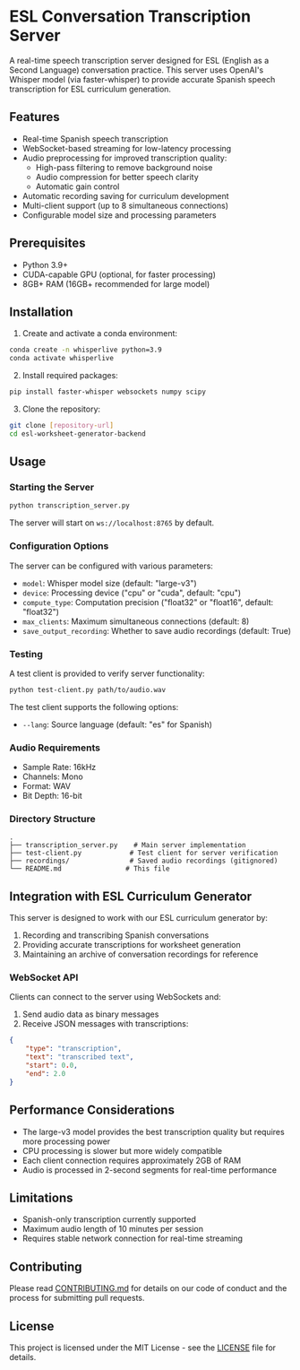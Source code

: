 # ESL Conversation Transcription Server

A real-time speech transcription server designed for ESL (English as a Second Language) conversation practice. This server uses OpenAI's Whisper model (via faster-whisper) to provide accurate Spanish speech transcription for ESL curriculum generation.

## Features

- Real-time Spanish speech transcription
- WebSocket-based streaming for low-latency processing
- Audio preprocessing for improved transcription quality:
  - High-pass filtering to remove background noise
  - Audio compression for better speech clarity
  - Automatic gain control
- Automatic recording saving for curriculum development
- Multi-client support (up to 8 simultaneous connections)
- Configurable model size and processing parameters

## Prerequisites

- Python 3.9+
- CUDA-capable GPU (optional, for faster processing)
- 8GB+ RAM (16GB+ recommended for large model)

## Installation

1. Create and activate a conda environment:
```bash
conda create -n whisperlive python=3.9
conda activate whisperlive
```

2. Install required packages:
```bash
pip install faster-whisper websockets numpy scipy
```

3. Clone the repository:
```bash
git clone [repository-url]
cd esl-worksheet-generator-backend
```

## Usage

### Starting the Server

```bash
python transcription_server.py
```

The server will start on `ws://localhost:8765` by default.

### Configuration Options

The server can be configured with various parameters:

- `model`: Whisper model size (default: "large-v3")
- `device`: Processing device ("cpu" or "cuda", default: "cpu")
- `compute_type`: Computation precision ("float32" or "float16", default: "float32")
- `max_clients`: Maximum simultaneous connections (default: 8)
- `save_output_recording`: Whether to save audio recordings (default: True)

### Testing

A test client is provided to verify server functionality:

```bash
python test-client.py path/to/audio.wav
```

The test client supports the following options:
- `--lang`: Source language (default: "es" for Spanish)

### Audio Requirements

- Sample Rate: 16kHz
- Channels: Mono
- Format: WAV
- Bit Depth: 16-bit

### Directory Structure

```
.
├── transcription_server.py    # Main server implementation
├── test-client.py            # Test client for server verification
├── recordings/               # Saved audio recordings (gitignored)
└── README.md                # This file
```

## Integration with ESL Curriculum Generator

This server is designed to work with our ESL curriculum generator by:
1. Recording and transcribing Spanish conversations
2. Providing accurate transcriptions for worksheet generation
3. Maintaining an archive of conversation recordings for reference

### WebSocket API

Clients can connect to the server using WebSockets and:

1. Send audio data as binary messages
2. Receive JSON messages with transcriptions:
```json
{
    "type": "transcription",
    "text": "transcribed text",
    "start": 0.0,
    "end": 2.0
}
```

## Performance Considerations

- The large-v3 model provides the best transcription quality but requires more processing power
- CPU processing is slower but more widely compatible
- Each client connection requires approximately 2GB of RAM
- Audio is processed in 2-second segments for real-time performance

## Limitations

- Spanish-only transcription currently supported
- Maximum audio length of 10 minutes per session
- Requires stable network connection for real-time streaming

## Contributing

Please read [CONTRIBUTING.md](CONTRIBUTING.md) for details on our code of conduct and the process for submitting pull requests.

## License

This project is licensed under the MIT License - see the [LICENSE](LICENSE) file for details.

